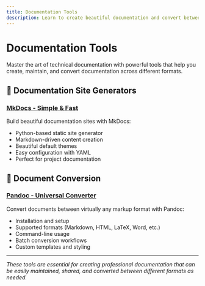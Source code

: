 ```yaml
---
title: Documentation Tools
description: Learn to create beautiful documentation and convert between different formats
---
```


# Documentation Tools

Master the art of technical documentation with powerful tools that help you create, maintain, and convert documentation across different formats.

## 📖 Documentation Site Generators

### [MkDocs - Simple & Fast](./mkdocs)
Build beautiful documentation sites with MkDocs:
- Python-based static site generator
- Markdown-driven content creation
- Beautiful default themes
- Easy configuration with YAML
- Perfect for project documentation

## 🔄 Document Conversion

### [Pandoc - Universal Converter](./pandoc)
Convert documents between virtually any markup format with Pandoc:
- Installation and setup
- Supported formats (Markdown, HTML, LaTeX, Word, etc.)
- Command-line usage
- Batch conversion workflows
- Custom templates and styling

---

*These tools are essential for creating professional documentation that can be easily maintained, shared, and converted between different formats as needed.*

